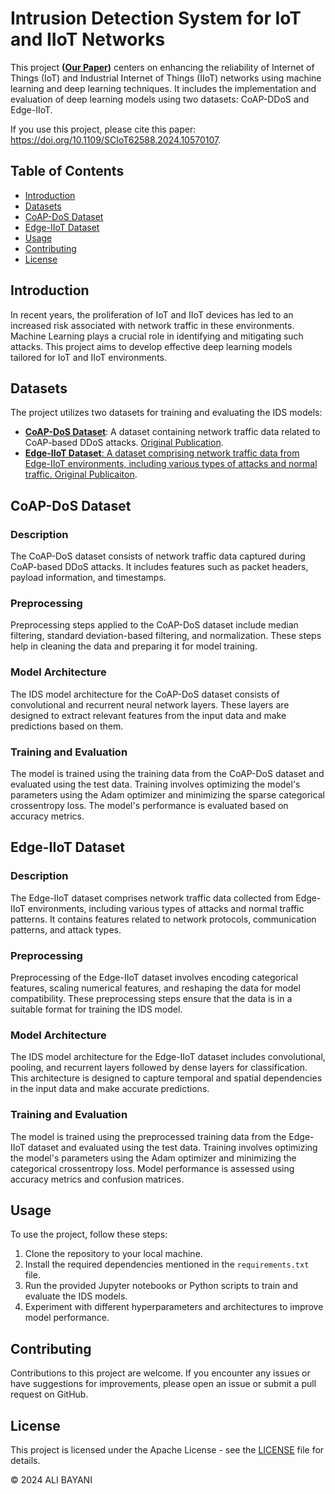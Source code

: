 # Intrusion Detection System for IoT and IIoT Networks

This project **(<a href="https://doi.org/10.1109/SCIoT62588.2024.10570107">Our Paper</a>)** centers on enhancing the reliability of Internet of Things (IoT) and Industrial Internet of Things (IIoT) networks using machine learning and deep learning techniques. It includes the implementation and evaluation of deep learning models using two datasets: CoAP-DDoS and Edge-IIoT.

If you use this project, please cite this paper: https://doi.org/10.1109/SCIoT62588.2024.10570107.

## Table of Contents

- [Introduction](#introduction)
- [Datasets](#datasets)
- [CoAP-DoS Dataset](#coap-dos-dataset)
- [Edge-IIoT Dataset](#edge-iiot-dataset)
- [Usage](#usage)
- [Contributing](#contributing)
- [License](#license)

## Introduction

In recent years, the proliferation of IoT and IIoT devices has led to an increased risk associated with network traffic in these environments. Machine Learning plays a crucial role in identifying and mitigating such attacks. This project aims to develop effective deep learning models tailored for IoT and IIoT environments.

## Datasets

The project utilizes two datasets for training and evaluating the IDS models:

- **<a href="https://www.kaggle.com/datasets/jaredalanmathews/coapddos">CoAP-DoS Dataset</a>**: A dataset containing network traffic data related to CoAP-based DDoS attacks. <a href="https://ieeexplore.ieee.org/document/9845285">Original Publication</a>.
- **<a href="https://www.kaggle.com/datasets/mohamedamineferrag/edgeiiotset-cyber-security-dataset-of-iot-iiot">Edge-IIoT Dataset**: A dataset comprising network traffic data from Edge-IIoT environments, including various types of attacks and normal traffic. <a href="https://ieee-dataport.org/documents/edge-iiotset-new-comprehensive-realistic-cyber-security-dataset-iot-and-iiot-applications">Original Publicaiton</a>.

## CoAP-DoS Dataset

### Description

The CoAP-DoS dataset consists of network traffic data captured during CoAP-based DDoS attacks. It includes features such as packet headers, payload information, and timestamps.

### Preprocessing

Preprocessing steps applied to the CoAP-DoS dataset include median filtering, standard deviation-based filtering, and normalization. These steps help in cleaning the data and preparing it for model training.

### Model Architecture

The IDS model architecture for the CoAP-DoS dataset consists of convolutional and recurrent neural network layers. These layers are designed to extract relevant features from the input data and make predictions based on them.

### Training and Evaluation

The model is trained using the training data from the CoAP-DoS dataset and evaluated using the test data. Training involves optimizing the model's parameters using the Adam optimizer and minimizing the sparse categorical crossentropy loss. The model's performance is evaluated based on accuracy metrics.

## Edge-IIoT Dataset

### Description

The Edge-IIoT dataset comprises network traffic data collected from Edge-IIoT environments, including various types of attacks and normal traffic patterns. It contains features related to network protocols, communication patterns, and attack types.

### Preprocessing

Preprocessing of the Edge-IIoT dataset involves encoding categorical features, scaling numerical features, and reshaping the data for model compatibility. These preprocessing steps ensure that the data is in a suitable format for training the IDS model.

### Model Architecture

The IDS model architecture for the Edge-IIoT dataset includes convolutional, pooling, and recurrent layers followed by dense layers for classification. This architecture is designed to capture temporal and spatial dependencies in the input data and make accurate predictions.

### Training and Evaluation

The model is trained using the preprocessed training data from the Edge-IIoT dataset and evaluated using the test data. Training involves optimizing the model's parameters using the Adam optimizer and minimizing the categorical crossentropy loss. Model performance is assessed using accuracy metrics and confusion matrices.

## Usage

To use the project, follow these steps:

1. Clone the repository to your local machine.
2. Install the required dependencies mentioned in the `requirements.txt` file.
3. Run the provided Jupyter notebooks or Python scripts to train and evaluate the IDS models.
4. Experiment with different hyperparameters and architectures to improve model performance.

## Contributing

Contributions to this project are welcome. If you encounter any issues or have suggestions for improvements, please open an issue or submit a pull request on GitHub.

## License

This project is licensed under the Apache License - see the [LICENSE](LICENSE) file for details.

© 2024 ALI BAYANI
